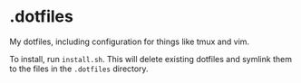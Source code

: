 .dotfiles
=========

My dotfiles, including configuration for things like tmux and vim.

To install, run ````install.sh````. This will delete existing dotfiles and symlink them to the files in the ````.dotfiles```` directory.
